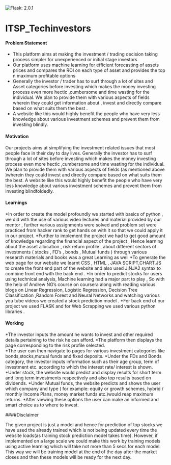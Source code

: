 ![Flask: 2.0.1](https://img.shields.io/badge/Flask-2.0.01-yellowgreen)

# ITSP_Techinvestors

#### Problem Statement

* This platform aims at making the investment / trading decision taking process simpler for unexperienced or initial stage investors
* Our platform uses machine learning for efficient forecasting of assets prices and compares the ROI on each type of asset and provides the top n maximum profitable options
* Generally the investor / trader has to surf through a lot of sites and Asset categories before investing which makes the money investing process even more hectic ,cumbersome and time wasting for the individual. We plan to provide them with various aspects of fields wherein they could get information about , invest and directly compare based on what suits them the best .
* A website like this would highly benefit the people who have very less knowledge about various investment schemes and prevent them from investing blindly.

#### Motivation

Our projects aims at simplifying the investment related issues that most people face in their day to day lives.
Generally the investor has to surf through a lot of sites before investing which makes the money investing process even more hectic ,cumbersome and time wasting for the individual. We plan to provide them with various aspects of fields (as mentioned above )wherein they could invest and directly compare based on what suits them the best.
A website like this would highly benefit the people who have very less knowledge about various investment schemes and prevent them from investing blindfoldedly.


#### Learnings

*In order to create the model profoundly we  started with basics of python , we did with the use of various video lectures and material provided by our mentor , further various assignments were solved and problem set were practiced from hacker rank to get hands on with it so that we could apply it in our project. 
*Further to implement the project we had to get good amount of knowledge regarding the financial aspect of the project , Hence learning about the asset allocation , risk return profile , about different sectors of investments ( stocks , FD’s , bonds , Mutual funds ) through various research materials and books was a great Learning as well 
*To generate the web page for our website we learnt CSS , HTML , JAVA SCRIPT,CHART.JS  to create the front end part of the website and also used JINJA2 syntax to combine front end with the back end .	
*In order to predict stocks for users using technical analysis, Machine learning had a major part to play , So with the help of Andrew NG’s course on coursera along with reading various blogs on Linear Regression, Logistic Regression, Decision Tree Classification ,Random Forest and Neural Networks and watching various you tube videos we created a stock prediction model . 
*For back end of our project we used FLASK and for Web Scrapping we used various python libraries .

#### Working

*The investor inputs the amount he wants to invest and other required details pertaining to the risk he can afford.
*The platform then displays the page corresponding to the risk profile selected.  
*The user can then navigate to pages for various investment categories like bonds,stocks,mutual funds and fixed deposits.
*Under the FDs and Bonds category, the investor inputs information such as their age group, term of investment etc. according to which the interest rate/ interest is shown.  
*Under stock, the website would predict and display results for short term and long term investments respectively and also top results based on dividends.
*Under Mutual funds, the website predicts and shows the user which company and type ( for example: equity or growth schemes, hybrid / monthly Income Plans, money market funds etc.)would reap maximum returns.
*After viewing these options the user can make an informed and smart choice as to where to invest. 

####Disclaimer

The given project is just a model and hence for prediction of top stocks we have used the already trained which is not being updated every time the website loads(as training stock prediction model takes time).
However, if implemented on a large scale we could make this work by training models using active learning which will take not more than 5 secs for each model. 
This way we will be training model at the end of the day after the market closes and then these models will be ready for the next day.
